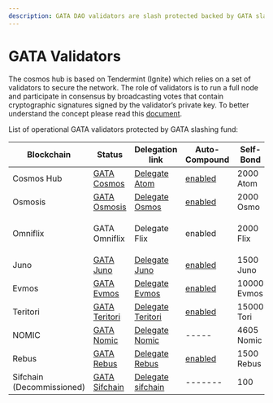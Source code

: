 ```yaml
---
description: GATA DAO validators are slash protected backed by GATA slashing fund
---
```


# GATA Validators

The cosmos hub is based on Tendermint (Ignite) which relies on a set of validators to secure the network. The role of validators is to run a full node and participate in consensus by broadcasting votes that contain cryptographic signatures signed by the validator’s private key. To better understand the concept please read this [document](https://medium.com/the-cosmos-guardian/proof-of-stake-on-cosmos-network-explained-to-my-dog-f7367297e5ae).

List of operational GATA validators protected by GATA slashing fund:

| Blockchain                 | Status                                                                                                         | Delegation link                                                                                                                                              | Auto-Compound                                                                                       | Self-Bond   | Commission |
| -------------------------- | -------------------------------------------------------------------------------------------------------------- | ------------------------------------------------------------------------------------------------------------------------------------------------------------ | --------------------------------------------------------------------------------------------------- | ----------- | ---------- |
| Cosmos Hub                 | [GATA Cosmos](https://www.mintscan.io/cosmos/validators/cosmosvaloper10unx6s0cdqntvrumd5hs07rgd5ytcztqh8etw6)  | [Delegate Atom](https://wallet.keplr.app/chains/cosmos-hub)                                                                                                  | [enabled](https://restake.app/cosmoshub/cosmosvaloper10unx6s0cdqntvrumd5hs07rgd5ytcztqh8etw6)       | 2000 Atom   | 3%         |
| Osmosis                    | [GATA Osmosis](https://www.mintscan.io/osmosis/validators/osmovaloper1d5ada26tcd24wltfakqkkdu3656k6n4chnyz8h)  | [Delegate Osmos](https://wallet.keplr.app/chains/osmosis)                                                                                                    | [enabled](https://restake.app/osmosis/osmovaloper1d5ada26tcd24wltfakqkkdu3656k6n4chnyz8h)           | 2000 Osmo   | 5%         |
| Omniflix                   | GATA Omniflix                                                                                                  | <p>Delegate<br>Flix</p>                                                                                                                                      | enabled                                                                                             | 2000 Flix   |            |
| Juno                       | [GATA Juno](https://www.mintscan.io/evmos/validators/evmosvaloper1w9m6p7ctu4gkdsr8plle997h25rzsa96xlzfat)      | [Delegate Juno](https://wallet.keplr.app/#/juno/stake?tab=inactive-validators\&modal=stake\&validator=junovaloper1yeaw3dv6jk3hr290l2tsew7rr2vjykynme37s2)    | [enabled](https://restake.app/juno/junovaloper1yeaw3dv6jk3hr290l2tsew7rr2vjykynme37s2)              | 1500 Juno   | 5%         |
| Evmos                      | [GATA Evmos](https://www.mintscan.io/evmos/validators/evmosvaloper1w9m6p7ctu4gkdsr8plle997h25rzsa96xlzfat)     | [Delegate Evmos](https://wallet.keplr.app/#/evmos/stake?modal=stake\&chainId=evmos\_9001-2\&validator=evmosvaloper1w9m6p7ctu4gkdsr8plle997h25rzsa96xlzfat)   | [enabled](https://restake.app/evmos/evmosvaloper1w9m6p7ctu4gkdsr8plle997h25rzsa96xlzfat)            | 10000 Evmos | 5%         |
| Teritori                   | [GATA Teritori](https://teritori.explorers.guru/validator/torivaloper1dyduggaqthztgm8tnk59flkeu3l3qvpzhhd6hn)  | [Delegate Teritori ](https://explorer.teritori.com/teritori/staking)                                                                                         | [enabled](https://restake.app/teritori/torivaloper1dyduggaqthztgm8tnk59flkeu3l3qvpzhhd6hn/delegate) | 15000 Tori  | 5%         |
| NOMIC                      | [GATA Nomic](https://app.nomic.io/)                                                                            | [Delegate Nomic](https://app.nomic.io/)                                                                                                                      | -----                                                                                               | 4605 Nomic  | 3%         |
| Rebus                      | [GATA Rebus](https://rebus.explorers.guru/validator/rebusvaloper1v9z8pjfgjvuj4ar97h692scm88mvwks5plmvvq)       | [Delegate Rebus](https://app.rebuschain.com/staking)                                                                                                         | [enabled](https://restake.app/rebus/rebusvaloper1v9z8pjfgjvuj4ar97h692scm88mvwks5plmvvq/delegate)   | 1500 Rebus  | 5%         |
| Sifchain (Decommissioned)  | [GATA Sifchain](https://www.mintscan.io/sifchain/validators/sifvaloper1u453cen62m939v548nfql54zl886a9zy7ggzqq) | [Delegate sifchain](https://wallet.keplr.app/#/sifchain/stake?modal=detail\&chainId=sifchain-1\&validator=sifvaloper1u453cen62m939v548nfql54zl886a9zy7ggzqq) | -------                                                                                             | 100         | 5%         |

##
